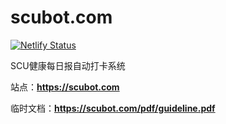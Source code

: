 # scubot.com
[![Netlify Status](https://api.netlify.com/api/v1/badges/1d5760ec-98f2-485e-9132-c39e43f7d3f5/deploy-status)](https://app.netlify.com/sites/scubot/deploys)

SCU健康每日报自动打卡系统

站点：**https://scubot.com**

临时文档：**https://scubot.com/pdf/guideline.pdf**
